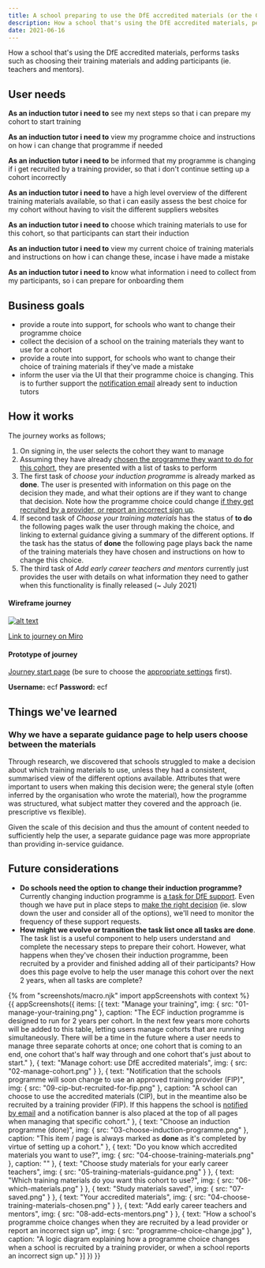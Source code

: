 ```yaml
---
title: A school preparing to use the DfE accredited materials (or the CIP)
description: How a school that's using the DfE accredited materials, performs tasks such as choosing their training materials and adding participants (ie. teachers and mentors).
date: 2021-06-16
---
```


How a school that's using the DfE accredited materials, performs tasks such as choosing their training materials and adding participants (ie. teachers and mentors).

## User needs
**As an induction tutor i need to**
see my next steps so that i can prepare my cohort to start training

**As an induction tutor i need to**
view my programme choice and instructions on how i can change that programme if needed

**As an induction tutor i need to**
be informed that my programme is changing if i get recruited by a training provider, so that i don't continue setting up a cohort incorrectly

**As an induction tutor i need to**
have a high level overview of the different training materials available, so that i can easily assess the best choice for my cohort without having to visit the different suppliers websites

**As an induction tutor i need to**
choose which training materials to use for this cohort, so that participants can start their induction

**As an induction tutor i need to**
view my current choice of training materials and instructions on how i can change these, incase i have made a mistake

**As an induction tutor i need to**
know what information i need to collect from my participants, so i can prepare for onboarding them



## Business goals
* provide a route into support, for schools who want to change their programme choice
* collect the decision of a school on the training materials they want to use for a cohort
* provide a route into support, for schools who want to change their choice of training materials if they've made a mistake
* inform the user via the UI that their programme choice is changing. This is to further support the [notification email](/manage-training/notify-school-been-recruited-by-provider/) already sent to induction tutors


## How it works
The journey works as follows;
1. On signing in, the user selects the cohort they want to manage
2. Assuming they have already [chosen the programme they want to do for this cohort](/manage-training/school-choosing-an-induction-programme/), they are presented with a list of tasks to perform
3. The first task of *choose your induction programme* is already marked as <strong class="govuk-tag govuk-tag--blue">done</strong>. The user is presented with information on this page on the decision they made, and what their options are if they want to change that decision. Note how the programme choice could change [if they get recruited by a provider, or report an incorrect sign up](#how-a-schools-programme-choice-changes-when-they-are-recruited-by-a-lead-provider-or-report-an-incorrect-sign-up).
4. If second task of *Choose your training materials* has the status of <strong class="govuk-tag govuk-tag--grey">to do</strong> the following pages walk the user through making the choice, and linking to external guidance giving a summary of the different options. If the task has the status of <strong class="govuk-tag govuk-tag--blue">done</strong> the following page plays back the name of the training materials they have chosen and instructions on how to change this choice.
5. The third task of *Add early career teachers and mentors* currently just provides the user with details on what information they need to gather when this functionality is finally released (~ July 2021)


#### Wireframe journey
[![alt text](/images/manage-training/school-preparing-to-use-dfe-approved-materials-cip/cip-wire-flow.jpg)](/images/manage-training/school-preparing-to-use-dfe-approved-materials-cip/cip-wire-flow.jpg)

[Link to journey on Miro](https://miro.com/app/board/o9J_ldVNkCY=/?moveToWidget=3074457355306758748&cot=14)

#### Prototype of journey
[Journey start page](https://dfe-ecf-register-partner.herokuapp.com/school-signed-in/fip/fip-choose-cohort) (be sure to choose the [appropriate settings](https://dfe-ecf-register-partner.herokuapp.com/start-testing) first).

**Username:** ecf
**Password:** ecf

## Things we've learned

### Why we have a separate guidance page to help users choose between the materials
Through research, we discovered that schools struggled to make a decision about which training materials to use, unless they had a consistent, summarised view of the different options available. Attributes that were important to users when making this decision were; the general style (often inferred by the organisation who wrote the material), how the programme was structured, what subject matter they covered and the approach (ie. prescriptive vs flexible).

Given the scale of this decision and thus the amount of content needed to sufficiently help the user, a separate guidance page was more appropriate than providing in-service guidance.


## Future considerations
* **Do schools need the option to change their induction programme?** Currently changing induction programme is [a task for DfE support](/manage-training/school-preparing-to-use-an-approved-training-provider-fip/#choose-an-induction-programme-done). Even though we have put in place steps to [make the right decision](/manage-training/school-choosing-an-induction-programme/) (ie. slow down the user and consider all of the options), we'll need to monitor the frequency of these support requests.
* **How might we evolve or transition the task list once all tasks are <strong class="govuk-tag govuk-tag--blue">done</strong>**. The task list is a useful component to help users understand and complete the necessary steps to prepare their cohort. However, what happens when they've chosen their induction programme, been recruited by a provider and finished adding all of their participants? How does this page evolve to help the user manage this cohort over the next 2 years, when all tasks are complete?


{% from "screenshots/macro.njk" import appScreenshots with context %}
{{ appScreenshots({
  items: [{
      text: "Manage your training",
      img: { src: "01-manage-your-training.png" },
      caption: "The ECF induction programme is designed to run for 2 years per cohort. In the next few years more cohorts will be added to this table, letting users manage cohorts that are running simultaneously. There will be a time in the future where a user needs to manage three separate cohorts at once; one cohort that is coming to an end, one cohort that's half way through and one cohort that's just about to start."
      }, {
      text: "Manage cohort: use DfE accredited materials",
      img: { src: "02-manage-cohort.png" }
    }, {
      text: "Notification that the schools programme will soon change to use an approved training provider (FIP)",
      img: { src: "09-cip-but-recruited-for-fip.png" },
      caption: "A school can choose to use the accredited materials (CIP), but in the meantime also be recruited by a training provider (FIP). If this happens the school is [notified by email](/manage-training/notify-school-been-recruited-by-provider/) and a notification banner is also placed at the top of all pages when managing that specific cohort."
    }, {
      text: "Choose an induction programme (done)",
      img: { src: "03-choose-induction-programme.png" },
      caption: "This item / page is always marked as **done** as it's completed by virtue of setting up a cohort."
    }, {
      text: "Do you know which accredited materials you want to use?",
      img: { src: "04-choose-training-materials.png" },
      caption: ""
    }, {
      text: "Choose study materials for your early career teachers",
      img: { src: "05-training-materials-guidance.png" }
    }, {
      text: "Which training materials do you want this cohort to use?",
      img: { src: "06-which-materials.png" }
    }, {
      text: "Study materials saved",
      img: { src: "07-saved.png" }
    }, {
      text: "Your accredited materials",
      img: { src: "04-choose-training-materials-chosen.png" }
    }, {
      text: "Add early career teachers and mentors",
      img: { src: "08-add-ects-mentors.png" }
    }, {
      text: "How a school's programme choice changes when they are recruited by a lead provider or report an incorrect sign up",
      img: { src: "programme-choice-change.jpg" },
      caption: "A logic diagram explaining how a programme choice changes when a school is recruited by a training provider, or when a school reports an incorrect sign up."
    }]
}) }}
